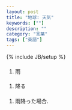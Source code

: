 ```yaml
---
layout: post
title: "地球: 天気"
keywords: [""]
description: ""
category: "言葉"
tags: ["英語"]
---
```

{% include JB/setup %}

####
1. 雨

####
1. 降る

####
1. 雨降った場合.
